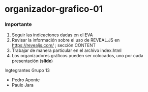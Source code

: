 # organizador-grafico-01

### Importante
1. Seguir las indicaciones dadas en el EVA
2. Revisar la información sobre el uso de REVEAL.JS en https://revealjs.com/ ; sección CONTENT
3. Trabajar de manera particular en el archivo index.html
4. Los organizadores gráficos pueden ser colocados, uno por cada presentación (**slide**)

Ingtegrantes Grupo 13

+ Pedro Aponte
+ Paulo Jara
